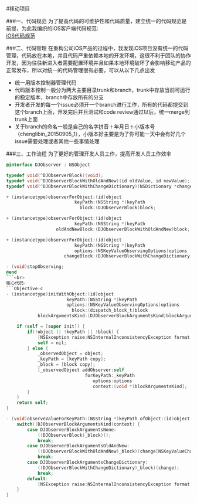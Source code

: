 #移动项目

###一、代码规范
为了提高代码的可维护性和代码质量，建立统一的代码规范是前提，为此我编织的iOS客户端代码规范:<br>
<a href="./README.md">iOS代码规范</a>

###二、代码管理
在重构公司iOS产品的过程中，我发现iOS项目没有统一的代码管理，代码放在本地，并且代码严重依赖本地的开发环境，这很不利于团队的协作开发，因为往往新进入者需要配置环境并且如果本地环境破坏了会影响移动产品的正常发布，所以对统一的代码管理很有必要，可以从以下几点出发<br>
* 统一用版本控制器管理代码
* 代码版本控制一般分为两大主要目录trunk和branch，trunk中存放当前可运行的稳定版本，branch中存放所有的分支
* 开发者开发的每一个issue必须开一个branch进行工作，所有的代码都提交到这个branch上面，开发完后并且测试和code review通过以后，统一merge到trunk上面
* 关于branch的命名一般是自己的名字拼音＋年月日＋小版本号（chenglibin_20150905_1），小版本好主要是为了你可能一天中会有好几个issue需要处理或者其他一些事情处理

###三、工作流程
为了更好的管理开发人员工作，提高开发人员工作效率


```Objective-c
@interface DJObserver : NSObject

typedef void(^DJObserverBlock)(void);
typedef void(^DJObserverBlockWithOldAndNew)(id oldValue, id newValue);
typedef void(^DJObserverBlockWithChangeDictionary)(NSDictionary *change);

+ (instancetype)observerForObject:(id)object
                          keyPath:(NSString *)keyPath
                            block:(DJObserverBlock)block;

+ (instancetype)observerForObject:(id)object
                          keyPath:(NSString *)keyPath
                   oldAndNewBlock:(DJObserverBlockWithOldAndNew)block;

+ (instancetype)observerForObject:(id)object
                          keyPath:(NSString *)keyPath
                          options:(NSKeyValueObservingOptions)options
                      changeBlock:(DJObserverBlockWithChangeDictionary)block;

- (void)stopObserving;
@end
```<br>
核心代码·
```Objective-c
- (instancetype)initWithObject:(id)object
                       keyPath:(NSString *)keyPath
                       options:(NSKeyValueObservingOptions)options
                         block:(dispatch_block_t)block
            blockArgumentsKind:(DJObserverBlockArgumentsKind)blockArgumentsKind {

    if (self = [super init]) {
        if(!object || !keyPath || !block) {
            [NSException raise:NSInternalInconsistencyException format:@"Observation must have a valid object (%@), keyPath (%@) and block(%@)", object, keyPath, block];
            self = nil;
        } else {
            _observedObject = object;
            _keyPath = [keyPath copy];
            _block = [block copy];
            [_observedObject addObserver:self
                              forKeyPath:_keyPath
                                 options:options
                                 context:(void *)blockArgumentsKind];
        }
    }
    return self;
}

- (void)observeValueForKeyPath:(NSString *)keyPath ofObject:(id)object change:(NSDictionary<NSKeyValueChangeKey,id> *)change context:(void *)context {
    switch((DJObserverBlockArgumentsKind)context) {
        case DJObserverBlockArgumentsNone:
            ((DJObserverBlock)_block)();
            break;
        case DJObserverBlockArgumentsOldAndNew:
            ((DJObserverBlockWithOldAndNew)_block)(change[NSKeyValueChangeOldKey], change[NSKeyValueChangeNewKey]);
            break;
        case DJObserverBlockArgumentsChangeDictionary:
            ((DJObserverBlockWithChangeDictionary)_block)(change);
            break;
        default:
            [NSException raise:NSInternalInconsistencyException format:@"%s called on %@ with unrecognised context (%p)", __func__, self, context];
    }
}
```
